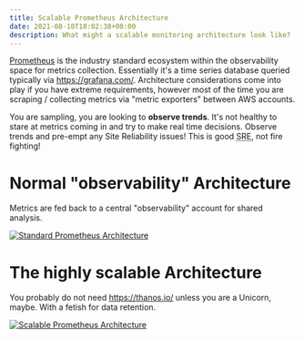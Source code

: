 ```yaml
---
title: Scalable Prometheus Architecture
date: 2021-08-10T18:02:38+08:00
description: What might a scalable monitoring architecture look like?
---
```


[Prometheus](https://prometheus.io/) is the industry standard ecosystem within
the observability space for metrics collection. Essentially it's a time series
database queried typically via <https://grafana.com/>. Architecture
considerations come into play if you have extreme requirements, however most of
the time you are scraping / collecting metrics via "metric exporters" between
AWS accounts.

You are sampling, you are looking to **observe trends**. It's not healthy to
stare at metrics coming in and try to make real time decisions. Observe trends
and pre-empt any Site Reliability issues! This is good <abbr title="Site
Reliablity Engieering">SRE</abbr>, not fire fighting!

# Normal "observability" Architecture

Metrics are fed back to a central "observability" account for shared analysis.

<a href="https://excalidraw.com/#json=6682998946660352,FzHJccXZegxPIFJ-XOH3lQ">
<img alt="Standard Prometheus Architecture" src="https://s.natalian.org/2021-08-11/standard.svg">
</a>

# The highly scalable Architecture

You probably do not need https://thanos.io/ unless you are a Unicorn, maybe.
With a fetish for data retention.

<a href="https://excalidraw.com/#json=5031494363906048,xfbeeWO2VqTl1LuTnnMXdQ">
<img alt="Scalable Prometheus Architecture" src="https://s.natalian.org/2021-08-11/extreme.svg">
</a>
